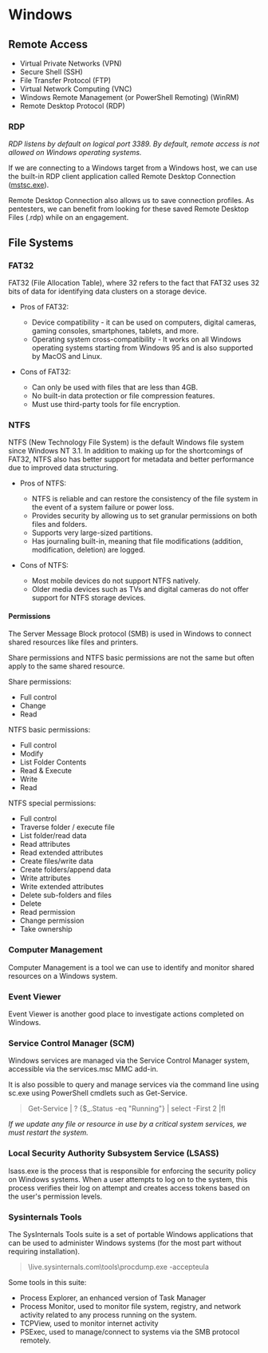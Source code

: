 # Windows

## Remote Access

- Virtual Private Networks (VPN)
- Secure Shell (SSH)
- File Transfer Protocol (FTP)
- Virtual Network Computing (VNC)
- Windows Remote Management (or PowerShell Remoting) (WinRM)
- Remote Desktop Protocol (RDP)

### RDP

_RDP listens by default on logical port 3389.
By default, remote access is not allowed on Windows operating systems._

If we are connecting to a Windows target from a Windows host,
we can use the built-in RDP client application called Remote Desktop Connection
([mstsc.exe](https://docs.microsoft.com/en-us/windows-server/administration/windows-commands/mstsc)).

Remote Desktop Connection also allows us to save connection profiles.
As pentesters, we can benefit from looking for these saved Remote Desktop Files (.rdp) while on an engagement.

## File Systems

### FAT32

FAT32 (File Allocation Table), where 32 refers to the fact that FAT32 uses 32 bits of data for identifying data clusters
on a storage device.

- Pros of FAT32:

    - Device compatibility - it can be used on computers, digital cameras, gaming consoles, smartphones, tablets, and
      more.
    - Operating system cross-compatibility - It works on all Windows operating systems starting from Windows 95 and is
      also
      supported by MacOS and Linux.


- Cons of FAT32:

    - Can only be used with files that are less than 4GB.
    - No built-in data protection or file compression features.
    - Must use third-party tools for file encryption.

### NTFS

NTFS (New Technology File System) is the default Windows file system since Windows NT 3.1.
In addition to making up for the shortcomings of FAT32, NTFS also has better support for metadata and better performance
due to improved data structuring.

- Pros of NTFS:

    - NTFS is reliable and can restore the consistency of the file system in the event of a system failure or power
      loss.
    - Provides security by allowing us to set granular permissions on both files and folders.
    - Supports very large-sized partitions.
    - Has journaling built-in, meaning that file modifications (addition, modification, deletion) are logged.

- Cons of NTFS:

    - Most mobile devices do not support NTFS natively.
    - Older media devices such as TVs and digital cameras do not offer support for NTFS storage devices.

#### Permissions

The Server Message Block protocol (SMB) is used in Windows to connect shared resources like files and printers.

Share permissions and NTFS basic permissions are not the same but often apply to the same shared resource.

Share permissions:

- Full control
- Change
- Read

NTFS basic permissions:

- Full control
- Modify
- List Folder Contents
- Read & Execute
- Write
- Read

NTFS special permissions:

- Full control
- Traverse folder / execute file
- List folder/read data
- Read attributes
- Read extended attributes
- Create files/write data
- Create folders/append data
- Write attributes
- Write extended attributes
- Delete sub-folders and files
- Delete
- Read permission
- Change permission
- Take ownership

### Computer Management

Computer Management is a tool we can use to identify and monitor shared resources on a Windows system.

### Event Viewer

Event Viewer is another good place to investigate actions completed on Windows.

### Service Control Manager (SCM)

Windows services are managed via the Service Control Manager system, accessible via the services.msc MMC add-in.

It is also possible to query and manage services via the command line using sc.exe using PowerShell cmdlets such as
Get-Service.

> Get-Service | ? {$_.Status -eq "Running"} | select -First 2 |fl

_If we update any file or resource in use by a critical system services, we must restart the system._

### Local Security Authority Subsystem Service (LSASS)

lsass.exe is the process that is responsible for enforcing the security policy on Windows systems.
When a user attempts to log on to the system, this process verifies their log on attempt and creates
access tokens based on the user's permission levels.

### Sysinternals Tools

The SysInternals Tools suite is a set of portable Windows applications that can be used to administer Windows systems
(for the most part without requiring installation).

> \\live.sysinternals.com\tools\procdump.exe -accepteula

Some tools in this suite:

- Process Explorer, an enhanced version of Task Manager
- Process Monitor, used to monitor file system, registry, and network activity related to any process running on the
  system.
- TCPView, used to monitor internet activity
- PSExec, used to manage/connect to systems via the SMB protocol remotely.

